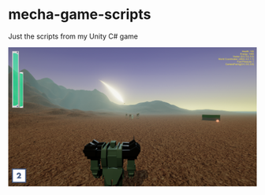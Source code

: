 # mecha-game-scripts
Just the scripts from my Unity C# game

![Figure 1-1](screenie.png "Screenshot from sample level")
